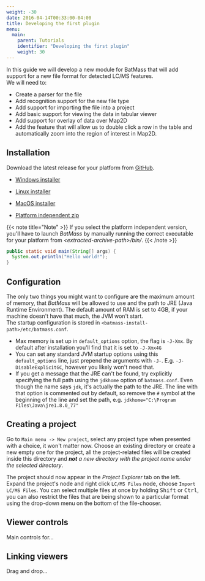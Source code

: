 ```yaml
---
weight: -30
date: 2016-04-14T00:33:00-04:00
title: Developing the first plugin
menu:
  main:
    parent: Tutorials
    identifier: "Developing the first plugin"
    weight: 30
---
```


In this guide we will develop a new module for BatMass that will add support for a new file format for detected LC/MS features.  
We will need to:  

- Create a parser for the file
- Add recognition support for the new file type
- Add support for importing the file into a project
- Add basic support for viewing the data in tabular viewer
- Add support for overlay of data over Map2D
- Add the feature that will allow us to double click a row in the table and automatically zoom into the region of interest in Map2D.

## Installation
Download the latest release for your platform from [GitHub](https://github.com/chhh/batmass/releases/latest).  

- [Windows installer](https://github.com/chhh/batmass/releases/download/v.0.04/batmass-windows.exe)

- [Linux installer](https://github.com/chhh/batmass/releases/download/v.0.04/batmass-linux.sh)

- [MacOS installer](https://github.com/chhh/batmass/releases/download/v.0.04/batmass-macosx.tgz)

- [Platform independent zip](https://github.com/chhh/batmass/releases/download/v.0.04/batmass.zip)

{{< note title="Note" >}}
If you select the platform independent version, you'll have to launch _BatMass_ by manually running the correct executable for your platform from _&lt;extracted-archive-path&gt;/bin/_.
{{< /note >}}

```java
public static void main(String[] args) {
  System.out.println("Hello world!");
}
```

## Configuration
The only two things you might want to configure are the maximum amount of memory, that _BatMass_ will be allowed to use and the path to JRE (Java Runtime Environment). The default amount of RAM is set to 4GB, if your machine doesn't have that much, the JVM won't start.  
The startup configuration is stored in `<batmass-install-path>/etc/batmass.conf`.

- Max memory is set up in `default_options` option, the flag is `-J-Xmx`. By default after installation you'll find that it is set to `-J-Xmx4G`
- You can set any standard JVM startup options using this `default_options` line, just prepend the arguments with `-J-`. E.g. `-J-DisableExplicitGC`, however you likely won't need that.
- If you get a message that the JRE can't be found, try explicitly specifying the full path using the `jdkhome` option of `batmass.conf`. Even though the name says `jdk`, it's actually the path to the JRE. The line with that option is commented out by default, so remove the `#` symbol at the beginning of the line and set the path, e.g. `jdkhome="C:\Program Files\Java\jre1.8.0_77"`

## Creating a project
Go to `Main menu -> New project`, select any project type when presented with a choice, it won't matter now. Choose an existing directory or create a new empty one for the project, all the project-related files will be created inside this directory and ***not*** _a new directory with the project name under the selected directory_.

The project should now appear in the _Project Explorer_ tab on the left. Expand the project's node and right click `LC/MS Files` node, choose `Import LC/MS Files`. You can select multiple files at once by holding <kbd>Shift</kbd> or <kbd>Ctrl</kbd>, you can also restrict the files that are being shown to a particular format using the drop-down menu on the bottom of the file-chooser.

## Viewer controls
Main controls for...

## Linking viewers
Drag and drop...
